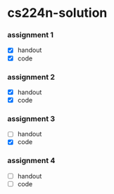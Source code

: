 # cs224n-solution

### assignment 1
- [x] handout
- [x] code

### assignment 2
- [x] handout
- [x] code

### assignment 3
- [ ] handout
- [x] code

### assignment 4
- [ ] handout
- [ ] code
